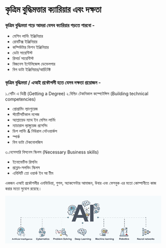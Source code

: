 # কৃত্রিম বুদ্ধিমত্তার ক্যারিয়ার এবং দক্ষতা

### কৃত্রিম বুদ্ধিমত্তা পড়ে আমরা যেসব ক্যারিয়ার গড়তে পারবো -

* মেশিন লার্নিং ইঞ্জিনিয়ার 
* রোবটিক্স ইঞ্জিনিয়ার 
* কম্পিউটার ভিশন ইঞ্জিনিয়ার 
* ডেটা সায়েন্টিস্ট 
* রিসার্চ সায়েন্টিস্ট 
* বিজনেস ইন্টেলিজেন্স ডেভেলপার 
* বিগ ডাটা ইঞ্জিনিয়ার/আর্চিটেক্ট

### কৃত্রিম বুদ্ধিমত্তা / এআই প্রকৌশলী হতে যেসব দক্ষতা প্রয়োজন -

১.গেটিং এ ডিগ্রী \(Getting a Degree\) ২.বিল্ডিং টেকনিকাল কম্পেটেন্সিস \(Building technical competencies\)

* প্রোগ্রামিং ল্যাংগুয়েজ 
* স্ট্যাটিসটিকাল নলেজ
* অ্যাপ্লায়েড ম্যাথ ইন মেশিন লার্নিং 
* ন্যাচারাল ল্যাঙ্গুয়েজ প্রসেসিং
* ডিপ লার্নিং & নিউরাল নেটওয়ার্কস
* স্পার্ক
* বিগ ডাটা টেকনোলজিস

৩.নেসেসারি বিসনেস স্কিলস \(Necessary Business skills\)

* ইনোভেটিভ রিসনিং
* প্রব্লেম-সলভিং স্কিলস
* এবিলিটি তো ওয়ার্ক ইন আ টীম

একজন এআই প্রকৌশলীর এনভিডিয়া, গুগল, অ্যাকসেন্টার আমাজন, উবার এবং ফেসবুক এর মতো কোম্পানীতে কাজ করার মতো সুযোগ রয়েছে।

![](../.gitbook/assets/blockruption-ai-300h.png)

